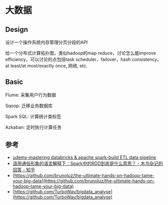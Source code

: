 # 大数据

## Design
设计一个操作系统内存管理分页分段的API


给一个分布式计算拓扑图，类似hadoop的map reduce，讨论怎么能improve efficiency，可以讨论的点包括task scheduler，failover，hash consistency，at least/at most/exactly once, 网络, etc. 


## Basic
Flume: 采集用户行为数据

Sqoop: 迁移业务数据库

Spark SQL: 计算统计类标签

Azkaban: 定时执行计算任务

## 参考
- [udemy-mastering databricks & apache spark-build ETL data pipeline]()
- [请用通俗形象的语言解释下：Spark中的RDD到底是什么意思？ - 木鸟杂记的回答 - 知乎](https://www.zhihu.com/question/37437257/answer/2571373097)
- [https://github.com/brunoluz/the-ultimate-hands-on-hadoop-tame-your-big-data](https://github.com/brunoluz/the-ultimate-hands-on-hadoop-tame-your-big-data)
- [https://github.com/TurboWay/bigdata_analyse](https://github.com/TurboWay/bigdata_analyse)